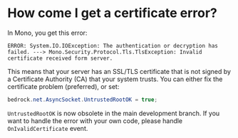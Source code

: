 How come I get a certificate error?
===================================

In Mono, you get this error:

```
ERROR: System.IO.IOException: The authentication or decryption has failed. ---> Mono.Security.Protocol.Tls.TlsException: Invalid certificate received form server.
```

This means that your server has an SSL/TLS certificate that is not signed by a
Certificate Authority (CA) that your system trusts. You can either fix the
certificate problem (preferred), or set:

```csharp
bedrock.net.AsyncSocket.UntrustedRootOK = true;
```

`UntrustedRootOK` is now obsolete in the main development branch. If you want to handle the error with your own code, please handle `OnIvalidCertificate` event.
